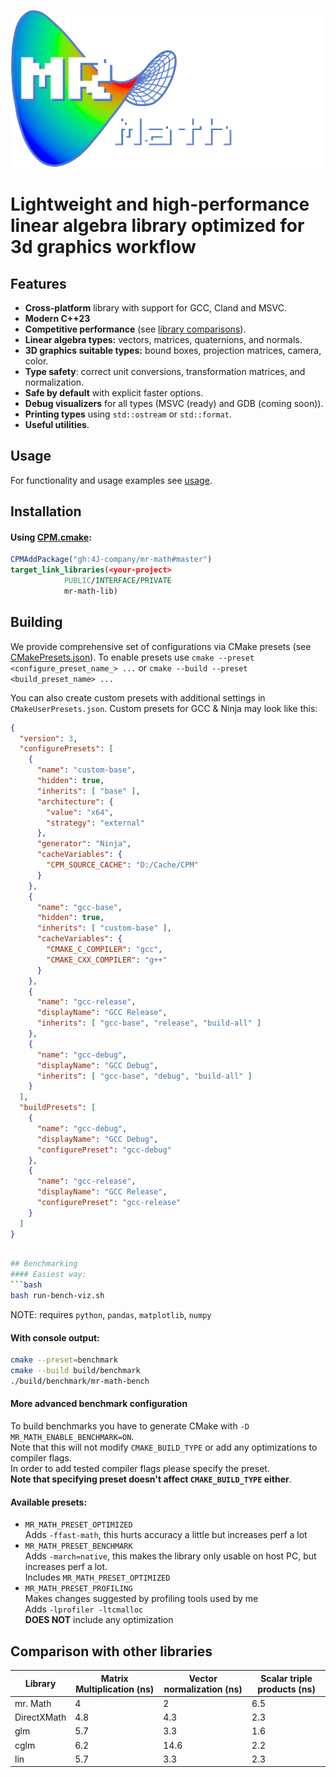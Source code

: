 ![mr. Math](./mr-math-logo.png) 
# Lightweight and high-performance linear algebra library optimized for 3d graphics workflow

## Features
- **Cross-platform** library with support for GCC, Cland and MSVC.
- **Modern C++23**
- **Competitive performance** (see [library comparisons](README.md#comparison-with-other-libraries)).
- **Linear algebra types:** vectors, matrices, quaternions, and normals.
- **3D graphics suitable types:** bound boxes, projection matrices, camera, color.
- **Type safety**: correct unit conversions, transformation matrices, and normalization.
- **Safe by default** with explicit faster options.
- **Debug visualizers** for all types (MSVC (ready) and GDB (coming soon)).
- **Printing types** using `std::ostream` or `std::format`.
- **Useful utilities**.



## Usage
For functionality and usage examples see [usage](USAGE.md).

## Installation
#### Using [CPM.cmake](https://github.com/cpm-cmake/CPM.cmake):
```cmake
CPMAddPackage("gh:4J-company/mr-math#master")
target_link_libraries(<your-project>
            PUBLIC/INTERFACE/PRIVATE
            mr-math-lib)
```

## Building
We provide comprehensive set of configurations via CMake presets (see [CMakePresets.json](CMakePresets.json)).
To enable presets use `cmake --preset <configure_preset_name_> ...` or `cmake --build --preset <build_preset_name> ...`

You can also create custom presets with additional settings in `CMakeUserPresets.json`.
Custom presets for GCC & Ninja may look like this:
```json
{
  "version": 3,
  "configurePresets": [
    {
      "name": "custom-base",
      "hidden": true,
      "inherits": [ "base" ],
      "architecture": {
        "value": "x64",
        "strategy": "external"
      },
      "generator": "Ninja",
      "cacheVariables": {
        "CPM_SOURCE_CACHE": "D:/Cache/CPM"
      }
    },
    {
      "name": "gcc-base",
      "hidden": true,
      "inherits": [ "custom-base" ],
      "cacheVariables": {
        "CMAKE_C_COMPILER": "gcc",
        "CMAKE_CXX_COMPILER": "g++"
      }
    },
    {
      "name": "gcc-release",
      "displayName": "GCC Release",
      "inherits": [ "gcc-base", "release", "build-all" ]
    },
    {
      "name": "gcc-debug",
      "displayName": "GCC Debug",
      "inherits": [ "gcc-base", "debug", "build-all" ]
    }
  ],
  "buildPresets": [
    {
      "name": "gcc-debug",
      "displayName": "GCC Debug",
      "configurePreset": "gcc-debug"
    },
    {
      "name": "gcc-release",
      "displayName": "GCC Release",
      "configurePreset": "gcc-release"
    }
  ]
}

```
```bash

## Benchmarking
#### Easiest way:
```bash
bash run-bench-viz.sh
```
NOTE: requires `python`, `pandas`, `matplotlib`, `numpy`

#### With console output:
```bash
cmake --preset=benchmark
cmake --build build/benchmark
./build/benchmark/mr-math-bench
```

#### More advanced benchmark configuration
To build benchmarks you have to generate CMake with `-D MR_MATH_ENABLE_BENCHMARK=ON`. \
Note that this will not modify `CMAKE_BUILD_TYPE` or add any optimizations to compiler flags. \
In order to add tested compiler flags please specify the preset. \
**Note that specifying preset doesn't affect `CMAKE_BUILD_TYPE` either**.
#### Available presets:
- `MR_MATH_PRESET_OPTIMIZED` \
    Adds `-ffast-math`, this hurts accuracy a little but increases perf a lot
- `MR_MATH_PRESET_BENCHMARK` \
    Adds `-march=native`, this makes the library only usable on host PC, but increases perf a lot. \
    Includes `MR_MATH_PRESET_OPTIMIZED`
- `MR_MATH_PRESET_PROFILING` \
    Makes changes suggested by profiling tools used by me \
    Adds `-lprofiler -ltcmalloc` \
    **DOES NOT** include any optimization

## Comparison with other libraries
| Library      | Matrix Multiplication (ns) | Vector normalization (ns) | Scalar triple products (ns) |
|--------------|----------------------------|---------------------------|-----------------------------|
| mr. Math     |              4             |             2             |            6.5              |
| DirectXMath  |            4.8             |           4.3             |            2.3              |
| glm          |            5.7             |           3.3             |            1.6              |
| cglm         |            6.2             |          14.6             |            2.2              |
| lin          |            5.7             |           3.3             |            2.3              |
